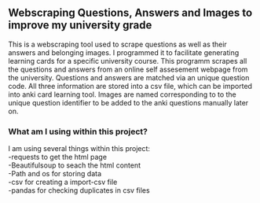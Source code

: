 
## Webscraping Questions, Answers and Images to improve my university grade

This is a webscraping tool used to scrape questions as well as their answers and belonging images. I programmed it to 
facilitate generating learning cards for a specific university course. This programm scrapes all the questions
and answers from an online self assesement webpage from the university.
Questions and answers are matched via an unique question code. All three information are stored into a 
csv file, which can be imported into anki card learning tool. 
Images are named corresponding to to the unique question identifier to be added to the anki questions
manually later on. 

### What am I using within this project?
I am using several things within this project:
<br>-requests to get the html page
<br>-Beautifulsoup to seach the html content
<br>-Path and os for storing data
<br>-csv for creating a import-csv file
<br>-pandas for checking duplicates in csv files


